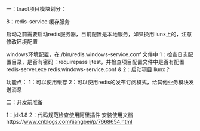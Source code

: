 一：tnaot项目模块划分：

8：redis-service:缓存服务

启动之前需要启动redis服务器，目前配置是本地服务，如果换用liunx上的，注意修改环境配置

windows环境配置，在./bin/redis.windows-service.conf 文件中
    1：检查日志配置目录，是否有密码：requirepass ljtest，并检查项目配置文件中是否有配置
       redis-server.exe redis.windows-service.conf &
    2：启动项目
liunx？

功能点：
    1：可以使用缓存
    2：可以使用redis的发布订阅模式，给其他业务模块发送消息

二：开发前准备

1：jdk1.8
2：代码规范检查使用阿里插件
   安装使用文档https://www.cnblogs.com/jiangbei/p/7668654.html


